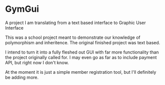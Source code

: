 # GymGui
A project I am translating from a text based interface to Graphic User Interface

This was a school project meant to demonstrate our knowledge of polymorphism and inheritence.
The original finished project was text based.

I intend to turn it into a fully fleshed out GUI with far more functionality than the project originally called for.
I may even go as far as to include payment API, but right now I don't know.

At the moment it is just a simple member registration tool, but I'll definitely be adding more.
